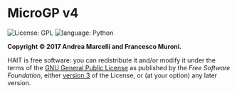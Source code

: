 MicroGP v4
==========

![License: GPL](https://img.shields.io/badge/license-gpl--3.0-green.svg)
![language: Python](https://img.shields.io/badge/language-python-blue.svg)

**Copyright © 2017 Andrea Marcelli and Francesco Muroni.**

HAIT is free software: you can redistribute it and/or modify it under the terms of the [GNU General Public License](http://www.gnu.org/licenses/) as published by the *Free Software Foundation*, either [version 3](https://opensource.org/licenses/GPL-3.0) of the License, or (at your option) any later version.